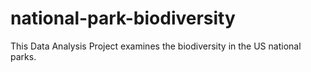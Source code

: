 # national-park-biodiversity
This Data Analysis Project examines the biodiversity in the US national parks.
